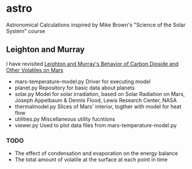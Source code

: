 # astro
Astronomical Calculations inspired by Mike Brown's "Science of the Solar System" course

## Leighton and Murray

I have revisited [Leighton and Murray's Behavior of Carbon Dioside and Other Volatiles on Mars](http://www.mars.asu.edu/christensen/classdocs/Leighton_BehavioCO2_science_66.pdf)

 * mars-temperature-model.py  Driver for executing model
 * planet.py  Repository for basic data about planets
 * solar.py   Model for solar irradiation, based on Solar Radiation on Mars, Joseph Appelbaum & Dennis Flood, Lewis Research Center, NASA 
 * thermalmodel.py  Slices of Mars' interior, togther with model for heat flow
 * utilities.py Miscellaneous utility fucntions
 * viewer.py  Used to plot data files from mars-temperature-model.py

### TODO

 * The effect of condensation and evaporation on the energy balance
 * The total amount of volatile at the surface at each point in time

